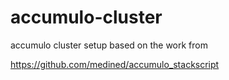 accumulo-cluster
================

accumulo cluster setup based on the work from 

https://github.com/medined/accumulo_stackscript

